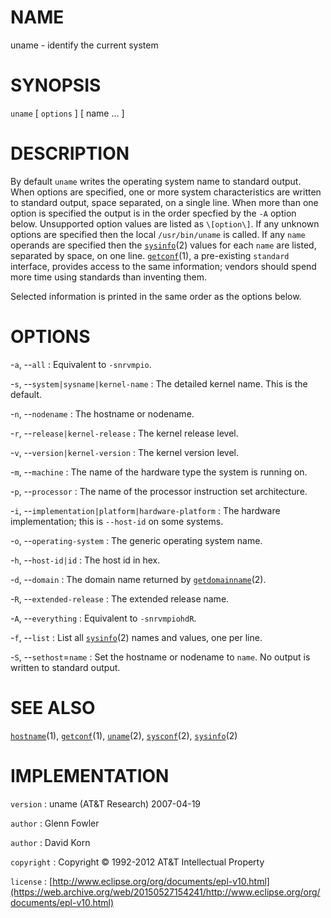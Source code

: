 # NAME

uname - identify the current system

# SYNOPSIS

`uname` \[ `options` \] \[ name ... \]

# DESCRIPTION

By default `uname` writes the operating system name to standard
output. When options are specified, one or more system characteristics
are written to standard output, space separated, on a single line. When
more than one option is specified the output is in the order specfied by
the `-A` option below. Unsupported option values are listed as
`\[option\]`. If any unknown options are specified then the local
`/usr/bin/uname` is called.
If any `name` operands are specified then the
[`sysinfo`](/web/20150527154241/http://www2.research.att.com/~astopen/man/man2/sysinfo.html)(2)
values for each `name` are listed, separated by space, on one line.
[`getconf`](/web/20150527154241/http://www2.research.att.com/~astopen/man/man1/getconf.html)(1),
a pre-existing `standard` interface, provides access to the same
information; vendors should spend more time using standards than
inventing them.

Selected information is printed in the same order as the options below.

# OPTIONS

-`a`, --`all`
:   Equivalent to `-snrvmpio`.

-`s`, --`system|sysname|kernel-name`
:   The detailed kernel name. This is the default.

-`n`, --`nodename`
:   The hostname or nodename.

-`r`, --`release|kernel-release`
:   The kernel release level.

-`v`, --`version|kernel-version`
:   The kernel version level.

-`m`, --`machine`
:   The name of the hardware type the system is running on.

-`p`, --`processor`
:   The name of the processor instruction set architecture.

-`i`, --`implementation|platform|hardware-platform`
:   The hardware implementation; this is `--host-id` on some systems.

-`o`, --`operating-system`
:   The generic operating system name.

-`h`, --`host-id|id`
:   The host id in hex.

-`d`, --`domain`
:   The domain name returned by
    [`getdomainname`](/web/20150527154241/http://www2.research.att.com/~astopen/man/man2/getdomainname.html)(2).

-`R`, --`extended-release`
:   The extended release name.

-`A`, --`everything`
:   Equivalent to `-snrvmpiohdR`.

-`f`, --`list`
:   List all
    [`sysinfo`](/web/20150527154241/http://www2.research.att.com/~astopen/man/man2/sysinfo.html)(2)
    names and values, one per line.

-`S`, --`sethost`=`name`
:   Set the hostname or nodename to `name`. No output is written to
    standard output.

# SEE ALSO

[`hostname`](/web/20150527154241/http://www2.research.att.com/~astopen/man/man1/hostname.html)(1),
[`getconf`](/web/20150527154241/http://www2.research.att.com/~astopen/man/man1/getconf.html)(1),
[`uname`](/web/20150527154241/http://www2.research.att.com/~astopen/man/man2/uname.html)(2),
[`sysconf`](/web/20150527154241/http://www2.research.att.com/~astopen/man/man2/sysconf.html)(2),
[`sysinfo`](/web/20150527154241/http://www2.research.att.com/~astopen/man/man2/sysinfo.html)(2)

# IMPLEMENTATION

`version`
:   uname (AT&T Research) 2007-04-19

`author`
:   Glenn Fowler

`author`
:   David Korn

`copyright`
:   Copyright © 1992-2012 AT&T Intellectual Property

`license`
:   [http://www.eclipse.org/org/documents/epl-v10.html](https://web.archive.org/web/20150527154241/http://www.eclipse.org/org/documents/epl-v10.html)


